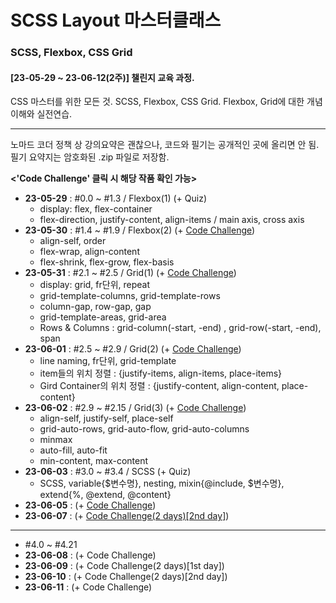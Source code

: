 # SCSS Layout 마스터클래스

### SCSS, Flexbox, CSS Grid

#### [23-05-29 ~ 23-06-12(2주)] 챌린지 교육 과정.

CSS 마스터를 위한 모든 것.
SCSS, Flexbox, CSS Grid.
Flexbox, Grid에 대한 개념이해와 실전연습.

---

노마드 코더 정책 상 강의요약은 괜찮으나, 코드와 필기는 공개적인 곳에 올리면 안 됨.  
필기 요약지는 암호화된 .zip 파일로 저장함.

**<'Code Challenge' 클릭 시 해당 작품 확인 가능>**

- **23-05-29** : #0.0 ~ #1.3 / Flexbox(1) (+ Quiz)
  - display: flex, flex-container
  - flex-direction, justify-content, align-items / main axis, cross axis
- **23-05-30** : #1.4 ~ #1.9 / Flexbox(2) (+ <a href="https://css-master-2nd-day.dition0221.repl.co/">Code Challenge</a>)
  - align-self, order
  - flex-wrap, align-content
  - flex-shrink, flex-grow, flex-basis
- **23-05-31** : #2.1 ~ #2.5 / Grid(1) (+ <a href="https://css-master-3rd-day.dition0221.repl.co/">Code Challenge</a>)
  - display: grid, fr단위, repeat
  - grid-template-columns, grid-template-rows
  - column-gap, row-gap, gap
  - grid-template-areas, grid-area
  - Rows & Columns : grid-column(-start, -end) , grid-row(-start, -end), span
- **23-06-01** : #2.5 ~ #2.9 / Grid(2) (+ <a href="https://css-master-4th-day.dition0221.repl.co/">Code Challenge</a>)
  - line naming, fr단위, grid-template
  - item들의 위치 정렬 : {justify-items, align-items, place-items}
  - Gird Container의 위치 정렬 : {justify-content, align-content, place-content}
- **23-06-02** : #2.9 ~ #2.15 / Grid(3) (+ <a href="https://css-master-5th-day.dition0221.repl.co/">Code Challenge</a>)
  - align-self, justify-self, place-self
  - grid-auto-rows, grid-auto-flow, grid-auto-columns
  - minmax
  - auto-fill, auto-fit
  - min-content, max-content
- **23-06-03** : #3.0 ~ #3.4 / SCSS (+ Quiz)
  - SCSS, variable{\$변수명}, nesting, mixin{@include, $변수명}, extend{%, @extend, @content}
- **23-06-05** : (+ <a href="https://css-master-8th-day.dition0221.repl.co/">Code Challenge</a>)
- **23-06-07** : (+ <a href="https://css-master-9th-day.dition0221.repl.co/">Code Challenge(2 days)[2nd day]</a>)

---

- #4.0 ~ #4.21
- **23-06-08** : (+ Code Challenge)
- **23-06-09** : (+ Code Challenge(2 days)[1st day])
- **23-06-10** : (+ Code Challenge(2 days)[2nd day])
- **23-06-11** : (+ Code Challenge)
